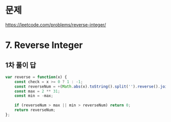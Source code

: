 # 문제
https://leetcode.com/problems/reverse-integer/

# 7. Reverse Integer

## 1차 풀이 답
``` javascript
var reverse = function(x) {
    const check = x >= 0 ? 1 : -1;
    const reverseNum = +(Math.abs(x).toString().split('').reverse().join('')) * check;
    const max = 2 ** 31;
    const min = -max;
    
    if (reverseNum > max || min > reverseNum) return 0;
    return reverseNum;
};
```